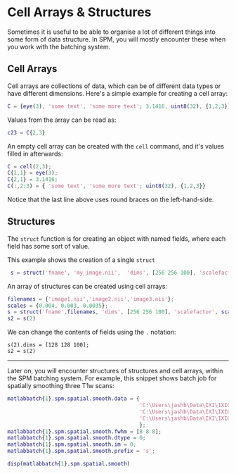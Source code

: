 # Cell Arrays & Structures
Sometimes it is useful to be able to organise a lot of different things into some form of data structure.
In SPM, you will mostly encounter these when you work with the batching system.

## Cell Arrays
Cell arrays are collections of data, which can be of different data types or have different dimensions.
Here's a simple example for creating a cell array:
```matlab
C = {eye(3), 'some text', 'some more text'; 3.1416, uint8(32), {1,2,3}}
```
Values from the array can be read as:
```matlab
c23 = C{2,3}
```

An empty cell array can be created with the ``cell`` command, and it's values filled in afterwards:
```matlab
C = cell(2,3);
C{1,1} = eye(3);
C{2,1} = 3.1416;
C(:,2:3) = { 'some text', 'some more text'; uint8(32), {1,2,3}}
```
Notice that the last line above uses round braces on the left-hand-side.


## Structures
The ``struct`` function is for creating an object with named fields, where each field has some sort of value.

This example shows the creation of a single ``struct``
```matlab
 s = struct('fname', 'my_image.nii',  'dims', [256 256 100], 'scalefactor', 0.0039)
```

An array of structures can be created using cell arrays:
```matlab
filenames = {'image1.nii','image2.nii','image3.nii'};
scales = {0.004, 0.003, 0.0035};
s = struct('fname',filenames, 'dims', [256 256 100], 'scalefactor', scales)
s2 = s(2)
```

We can change the contents of fields using the ``.`` notation:
```
s(2).dims = [128 128 100];
s2 = s(2)
```

---

Later on, you will encounter structures of structures and cell arrays, within the SPM batching system.
For example, this snippet shows batch job for spatially smoothing three T1w scans:
```matlab
matlabbatch{1}.spm.spatial.smooth.data = {
                                          'C:\Users\jashb\Data\IXI\IXI002-Guys-0828-T1.nii,1'
                                          'C:\Users\jashb\Data\IXI\IXI012-HH-1211-T1.nii,1'
                                          'C:\Users\jashb\Data\IXI\IXI013-HH-1212-T1.nii,1'
                                          };
matlabbatch{1}.spm.spatial.smooth.fwhm = [8 8 8];
matlabbatch{1}.spm.spatial.smooth.dtype = 0;
matlabbatch{1}.spm.spatial.smooth.im = 0;
matlabbatch{1}.spm.spatial.smooth.prefix = 's';

disp(matlabbatch{1}.spm.spatial.smooth)
```
